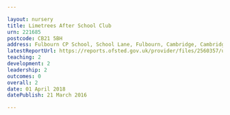 ```yaml
---

layout: nursery
title: Limetrees After School Club
urn: 221685
postcode: CB21 5BH
address: Fulbourn CP School, School Lane, Fulbourn, Cambridge, Cambridgeshire, CB21 5BH
latestReportUrl: https://reports.ofsted.gov.uk/provider/files/2560357/urn/221685.pdf
teaching: 2
development: 2
leadership: 2
outcomes: 0
overall: 2
date: 01 April 2018 
datePublish: 21 March 2016

---
```

